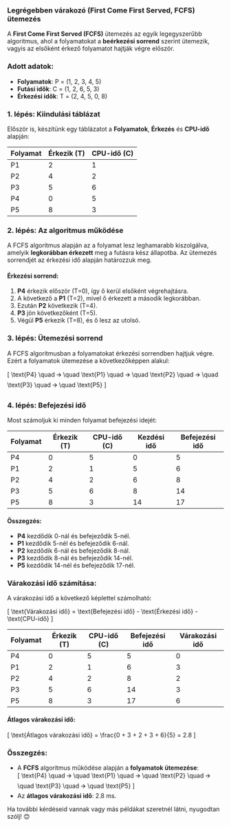 ### **Legrégebben várakozó (First Come First Served, FCFS) ütemezés**

A **First Come First Served (FCFS)** ütemezés az egyik legegyszerűbb algoritmus, ahol a folyamatokat a **beérkezési sorrend** szerint ütemezik, vagyis az elsőként érkező folyamatot hajtják végre először.

### **Adott adatok**:

- **Folyamatok**: P = (1, 2, 3, 4, 5)
- **Futási idők**: C = (1, 2, 6, 5, 3)
- **Érkezési idők**: T = (2, 4, 5, 0, 8)

### **1. lépés: Kiindulási táblázat**

Először is, készítünk egy táblázatot a **Folyamatok**, **Érkezés** és **CPU-idő** alapján:

| Folyamat | Érkezik (T) | CPU-idő (C) |
|----------|-------------|-------------|
| P1       | 2           | 1           |
| P2       | 4           | 2           |
| P3       | 5           | 6           |
| P4       | 0           | 5           |
| P5       | 8           | 3           |

### **2. lépés: Az algoritmus működése**

A FCFS algoritmus alapján az a folyamat lesz leghamarabb kiszolgálva, amelyik **legkorábban érkezett** meg a futásra kész állapotba. Az ütemezés sorrendjét az érkezési idő alapján határozzuk meg.

#### **Érkezési sorrend**:

1. **P4** érkezik először (T=0), így ő kerül elsőként végrehajtásra.
2. A következő a **P1** (T=2), mivel ő érkezett a második legkorábban.
3. Ezután **P2** következik (T=4).
4. **P3** jön következőként (T=5).
5. Végül **P5** érkezik (T=8), és ő lesz az utolsó.

### **3. lépés: Ütemezési sorrend**

A FCFS algoritmusban a folyamatokat érkezési sorrendben hajtjuk végre. Ezért a folyamatok ütemezése a következőképpen alakul:

\[
\text{P4} \quad 🡪 \quad \text{P1} \quad 🡪 \quad \text{P2} \quad 🡪 \quad \text{P3} \quad 🡪 \quad \text{P5}
\]

### **4. lépés: Befejezési idő**

Most számoljuk ki minden folyamat befejezési idejét:

| Folyamat | Érkezik (T) | CPU-idő (C) | Kezdési idő | Befejezési idő |
|----------|-------------|-------------|-------------|----------------|
| P4       | 0           | 5           | 0           | 5              |
| P1       | 2           | 1           | 5           | 6              |
| P2       | 4           | 2           | 6           | 8              |
| P3       | 5           | 6           | 8           | 14             |
| P5       | 8           | 3           | 14          | 17             |

#### **Összegzés**:

- **P4** kezdődik 0-nál és befejeződik 5-nél.
- **P1** kezdődik 5-nél és befejeződik 6-nál.
- **P2** kezdődik 6-nál és befejeződik 8-nál.
- **P3** kezdődik 8-nál és befejeződik 14-nél.
- **P5** kezdődik 14-nél és befejeződik 17-nél.

### **Várakozási idő számítása**:

A várakozási idő a következő képlettel számolható:

\[
\text{Várakozási idő} = \text{Befejezési idő} - \text{Érkezési idő} - \text{CPU-idő}
\]

| Folyamat | Érkezik (T) | CPU-idő (C) | Befejezési idő | Várakozási idő |
|----------|-------------|-------------|----------------|----------------|
| P4       | 0           | 5           | 5              | 0              |
| P1       | 2           | 1           | 6              | 3              |
| P2       | 4           | 2           | 8              | 2              |
| P3       | 5           | 6           | 14             | 3              |
| P5       | 8           | 3           | 17             | 6              |

#### **Átlagos várakozási idő**:

\[
\text{Átlagos várakozási idő} = \frac{0 + 3 + 2 + 3 + 6}{5} = 2.8
\]

### **Összegzés**:

- A **FCFS** algoritmus működése alapján a **folyamatok ütemezése**:  
  \[
  \text{P4} \quad 🡪 \quad \text{P1} \quad 🡪 \quad \text{P2} \quad 🡪 \quad \text{P3} \quad 🡪 \quad \text{P5}
  \]
- Az **átlagos várakozási idő**: 2.8 ms.

Ha további kérdéseid vannak vagy más példákat szeretnél látni, nyugodtan szólj! 😊